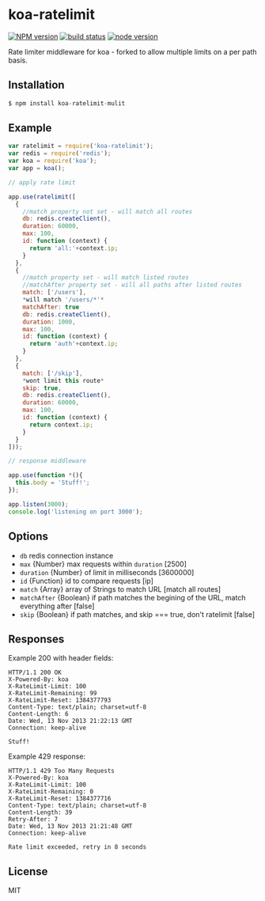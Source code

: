 
# koa-ratelimit

[![NPM version][npm-image]][npm-url]
[![build status][travis-image]][travis-url]
[![node version][node-image]][node-url]

[npm-image]: https://img.shields.io/npm/v/koa-ratelimit.svg?style=flat-square
[npm-url]: https://npmjs.org/package/koa-ratelimit
[travis-image]: https://img.shields.io/travis/koajs/ratelimit.svg?style=flat-square
[travis-url]: https://travis-ci.org/koajs/ratelimit
[node-image]: https://img.shields.io/badge/node.js-%3E=_0.11-red.svg?style=flat-square
[node-url]: http://nodejs.org/download/

 Rate limiter middleware for koa - forked to allow multiple limits on a per path basis.

## Installation

```js
$ npm install koa-ratelimit-mulit
```

## Example

```js
var ratelimit = require('koa-ratelimit');
var redis = require('redis');
var koa = require('koa');
var app = koa();

// apply rate limit

app.use(ratelimit([
  {
    //match property not set - will match all routes
    db: redis.createClient(),
    duration: 60000,
    max: 100,
    id: function (context) {
      return 'all:'+context.ip;
    }
  },
  {
    //match property set - will match listed routes
    //matchAfter property set - will all paths after listed routes
    match: ['/users'],
    *will match '/users/*'*
    matchAfter: true
    db: redis.createClient(),
    duration: 1000,
    max: 100,
    id: function (context) {
      return 'auth'+context.ip;
    }
  },
  {
    match: ['/skip'],
    *wont limit this route*
    skip: true,
    db: redis.createClient(),
    duration: 60000,
    max: 100,
    id: function (context) {
      return context.ip;
    }
  }
]));

// response middleware

app.use(function *(){
  this.body = 'Stuff!';
});

app.listen(3000);
console.log('listening on port 3000');
```

## Options

 - `db` redis connection instance
 - `max` {Number} max requests within `duration` [2500]
 - `duration` {Number} of limit in milliseconds [3600000]
 - `id` {Function} id to compare requests [ip]
 - `match` {Array} array of Strings to match URL [match all routes]
 - `matchAfter` {Boolean} if path matches the begining of the URL, match everything after [false]
 - `skip` {Boolean} if path matches, and skip === true, don't ratelimit [false]

## Responses

  Example 200 with header fields:

```
HTTP/1.1 200 OK
X-Powered-By: koa
X-RateLimit-Limit: 100
X-RateLimit-Remaining: 99
X-RateLimit-Reset: 1384377793
Content-Type: text/plain; charset=utf-8
Content-Length: 6
Date: Wed, 13 Nov 2013 21:22:13 GMT
Connection: keep-alive

Stuff!
```

  Example 429 response:

```
HTTP/1.1 429 Too Many Requests
X-Powered-By: koa
X-RateLimit-Limit: 100
X-RateLimit-Remaining: 0
X-RateLimit-Reset: 1384377716
Content-Type: text/plain; charset=utf-8
Content-Length: 39
Retry-After: 7
Date: Wed, 13 Nov 2013 21:21:48 GMT
Connection: keep-alive

Rate limit exceeded, retry in 8 seconds
```

## License

  MIT
